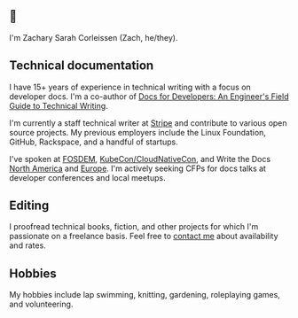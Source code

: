 ## :wave:

I'm Zachary Sarah Corleissen (Zach, he/they).

## Technical documentation

I have 15+ years of experience in technical writing with a focus on developer docs. I'm a co-author of [Docs for Developers: An Engineer's Field Guide to Technical Writing][docs-for-devs].

I'm currently a staff technical writer at [Stripe] and contribute to various open source projects. My previous employers include the Linux Foundation, GitHub, Rackspace, and a handful of startups.

I've spoken at [FOSDEM], [KubeCon/CloudNativeCon], and Write the Docs [North America] and [Europe]. I'm actively seeking CFPs for docs talks at developer conferences and local meetups.

## Editing

I proofread technical books, fiction, and other projects for which I'm passionate on a freelance basis. Feel free to [contact me](mailto:zach@corleissen.com) about availability and rates.

## Hobbies

My hobbies include lap swimming, knitting, gardening, roleplaying games, and volunteering.



[docs-for-devs]: https://link.springer.com/book/10.1007/978-1-4842-7217-6
[Stripe]: https://stripe.com/docs
[FOSDEM]: https://archive.fosdem.org/2019/schedule/event/multikuber/
[KubeCon/CloudNativeCon]: https://kccncna20.sched.com/speaker/zach_corleissen.21luzb09
[North America]: https://andrewspittle.com/2014/05/06/write-the-docs-zach-corleissen-more-than-a-reference-better-apis-through-empathy/
[Europe]: https://pyvideo.org/write-the-docs-prague-2019/zachary-sarah-corleissen-found-in-translation-lessons-from-a-year-of-open-source-localization.html
